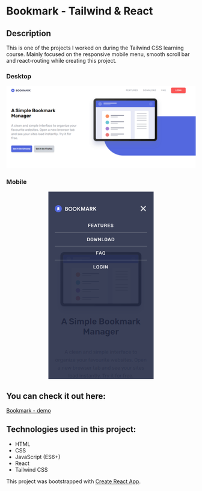 # Bookmark - Tailwind & React

## Description

This is one of the projects I worked on during the Tailwind CSS learning course. Mainly focused on the responsive mobile menu, smooth scroll bar and react-routing while creating this project.

### Desktop
![](https://raw.githubusercontent.com/saneckaA/bookmark-manager-react-tailwind/eb92afe78dbb440edf156a33476b1ce5a1ab22a9/src/images/bookmark-desktop.PNG)

### Mobile
<p align="center">
  <img src="https://raw.githubusercontent.com/saneckaA/bookmark-manager-react-tailwind/eb92afe78dbb440edf156a33476b1ce5a1ab22a9/src/images/bookmark-mobile.PNG" />
</p>

## You can check it out here:
[Bookmark - demo](https://saneckaa.github.io/bookmark-manager-react-tailwind/)

## Technologies used in this project:
- HTML
- CSS
- JavaScript (ES6+)
- React
- Tailwind CSS

This project was bootstrapped with [Create React App](https://github.com/facebook/create-react-app).
